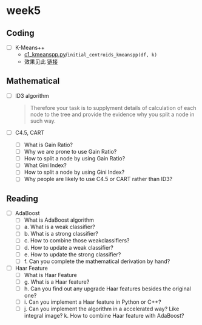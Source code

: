 # week5

## Coding

- [ ] K-Means++
  - [c1_kmeanspp.py](c1_kmeanspp.py)/`initial_centroids_kmeanspp(df, k)`
  - 效果见此 [链接](./KMeansResult.md)

## Mathematical

- [ ] ID3 algorithm
  > Therefore your task is to supplyment details of calculation of each node to the tree and provide the evidence why you split a node in such way.  

- [ ] C4.5, CART
  - [ ] What is Gain Ratio?
  - [ ] Why we are prone to use Gain Ratio?
  - [ ] How to split a node by using Gain Ratio?
  - [ ] What Gini Index?
  - [ ] How to split a node by using Gini Index?
  - [ ] Why people are likely to use C4.5 or CART rather than ID3?

## Reading

- [ ] AdaBoost
  - [ ] What is AdaBoost algorithm
  - [ ] a. What is a weak classifier?
  - [ ] b. What is a strong classifier?
  - [ ] c. How to combine those weakclassifiers?
  - [ ] d. How to update a weak classifier?
  - [ ] e. How to update the strong classifier?
  - [ ] f. Can you complete the mathematical derivation by hand?
- [ ] Haar Feature
  - [ ] What is Haar Feature
  - [ ] g. What is a Haar feature?
  - [ ] h. Can you find out any upgrade Haar features besides the original one?
  - [ ] i. Can you implement a Haar feature in Python or C++?
  - [ ] j. Can you implement the algorithm in a accelerated way? Like integral image? k. How to combine Haar feature with AdaBoost?
